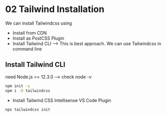 # 02 Tailwind Installation
We can install Tailwindcss using
- Install from CDN
- Install as PostCSS Plugin
- Install Tailwind CLI --> This is best approach. We can use Tailwindcss in command line

## Install Tailwind CLI
need Node.js >= 12.3.0 --> check node -v
```bash
npm init -y
npm i -D tailwindcss
```
- Install Tailwind CSS Intellisense VS Code Plugin

```bash
npx tailwindcss init
```